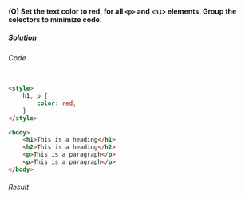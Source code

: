 #### (Q) Set the text color to red, for all `<p>` and `<h1>` elements. Group the selectors to minimize code.

<h5>Solution</h5>

###### Code

```HTML

<style>
    h1, p {
        color: red;
    }
</style>

<body>
    <h1>This is a heading</h1>
    <h2>This is a heading</h2>
    <p>This is a paragraph</p>
    <p>This is a paragraph</p>
</body>

```

###### Result

